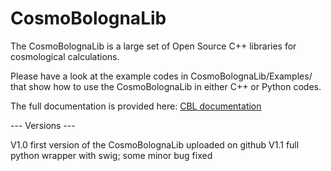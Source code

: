 # CosmoBolognaLib

The CosmoBolognaLib is a large set of Open Source C++ libraries for cosmological calculations. 

Please have a look at the example codes in CosmoBolognaLib/Examples/ that show how to use the CosmoBolognaLib in either C++ or Python codes.

The full documentation is provided here: 
[CBL documentation](http://apps.difa.unibo.it/files/people/federico.marulli3/CosmoBolognaLib/Doc/html/index.html)


--- Versions ---

V1.0 first version of the CosmoBolognaLib uploaded on github
V1.1 full python wrapper with swig; some minor bug fixed